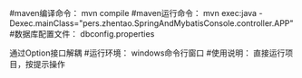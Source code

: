 #maven编译命令：
mvn compile
#maven运行命令：
mvn exec:java -Dexec.mainClass="pers.zhentao.SpringAndMybatisConsole.controller.APP"
#数据库配置文件：
dbconfig.properties

通过Option接口解耦
#运行环境：
windows命令行窗口
#使用说明：
直接运行项目，按提示操作